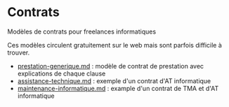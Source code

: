 # Contrats
Modèles de contrats pour freelances informatiques

Ces modèles circulent gratuitement sur le web mais sont parfois difficile à trouver.

- [prestation-generique.md](prestation-generique.md) : modèle de contrat de prestation avec explications de chaque clause
- [assistance-technique.md](assistance-technique.md) : exemple d'un contrat d'AT informatique
- [maintenance-informatique.md](maintenance-informatique.md) : example d'un contrat de TMA et d'AT informatique
